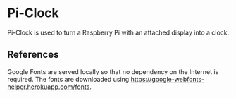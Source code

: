 # Pi-Clock

Pi-Clock is used to turn a Raspberry Pi with an attached display into a clock.

## References

Google Fonts are served locally so that no dependency on the Internet is required. The fonts
are downloaded using https://google-webfonts-helper.herokuapp.com/fonts.

